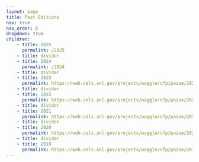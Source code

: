 ```yaml
---
layout: page
title: Past Editions
nav: true
nav_order: 6
dropdown: true
children:
    - title: 2025
      permalink: /2025
    - title: divider
    - title: 2024
      permalink: /2024
    - title: divider
    - title: 2023
      permalink: https://web.cels.anl.gov/projects/waggle/cfp/paise/2023/
    - title: divider
    - title: 2022
      permalink: https://web.cels.anl.gov/projects/waggle/cfp/paise/2022/
    - title: divider
    - title: 2021
      permalink: https://web.cels.anl.gov/projects/waggle/cfp/paise/2021/
    - title: divider
    - title: 2020
      permalink: https://web.cels.anl.gov/projects/waggle/cfp/paise/2020/
    - title: divider
    - title: 2019
      permalink: https://web.cels.anl.gov/projects/waggle/cfp/paise/2019
---
```

